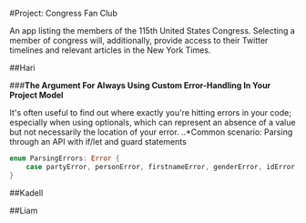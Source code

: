 #Project: Congress Fan Club

An app listing the members of the 115th United States Congress. 
Selecting a member of congress will, additionally, provide access to their Twitter timelines and relevant articles in the New York Times.

##Hari

###**The Argument For Always Using Custom Error-Handling In Your Project Model**

It's often useful to find out where exactly you're hitting errors in your code; especially when using optionals, which can represent an absence of a value but not necessarily the location of your error. 
..*Common scenario: Parsing through an API with if/let and guard statements

```swift
enum ParsingErrors: Error {
    case partyError, personError, firstnameError, genderError, idError, lastnameError, nameError, stateError, roleTypeError, twitterIDError
}
```











##Kadell

##Liam

